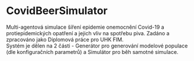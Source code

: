 # CovidBeerSimulator
Multi-agentová simulace šíření epidemie onemocnění Covid-19 a protiepidemických opatření a jejich vliv na spotřebu piva. Zadáno a zpracováno jako Diplomová práce pro UHK FIM.<br>
Systém je dělen na 2 části - Generátor pro generování modelové populace (dle konfiguračních parametrů) a Simulátor pro běh samotné simulace.
